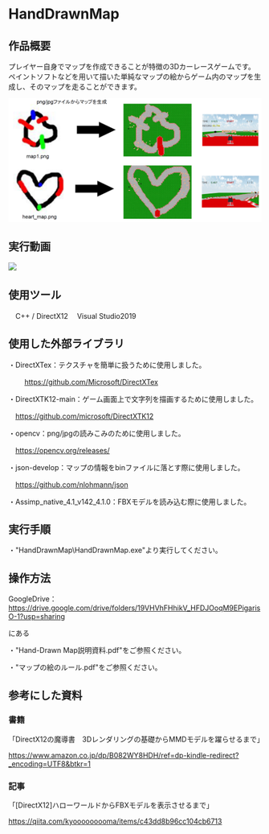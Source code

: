# HandDrawnMap
## 作品概要
プレイヤー自身でマップを作成できることが特徴の3Dカーレースゲームです。
ペイントソフトなどを用いて描いた単純なマップの絵からゲーム内のマップを生成し、そのマップを走ることができます。

![gameshot](img/gameShot.jpg)


## 実行動画
[![](https://img.youtube.com/vi/An4UryWPpGE/0.jpg)](https://www.youtube.com/watch?v=An4UryWPpGE)


## 使用ツール
　C++ / DirectX12 
　Visual Studio2019


## 使用した外部ライブラリ

・DirectXTex：テクスチャを簡単に扱うために使用しました。

　
　https://github.com/Microsoft/DirectXTex

・DirectXTK12-main：ゲーム画面上で文字列を描画するために使用しました。

　https://github.com/microsoft/DirectXTK12

・opencv：png/jpgの読みこみのために使用しました。

　https://opencv.org/releases/

・json-develop：マップの情報をbinファイルに落とす際に使用しました。

　https://github.com/nlohmann/json

・Assimp_native_4.1_v142_4.1.0：FBXモデルを読み込む際に使用しました。


## 実行手順
・"HandDrawnMap\HandDrawnMap.exe"より実行してください。


## 操作方法
GoogleDrive：https://drive.google.com/drive/folders/19VHVhFHhikV_HFDJOoqM9EPigarisO-1?usp=sharing

にある

・"Hand-Drawn Map説明資料.pdf"をご参照ください。

・"マップの絵のルール.pdf"をご参照ください。


## 参考にした資料
### 書籍
「DirectX12の魔導書　3Dレンダリングの基礎からMMDモデルを躍らせるまで」

https://www.amazon.co.jp/dp/B082WY8HDH/ref=dp-kindle-redirect?_encoding=UTF8&btkr=1

### 記事
「[DirectX12]ハローワールドからFBXモデルを表示させるまで」

https://qiita.com/kyooooooooma/items/c43dd8b96cc104cb6713


